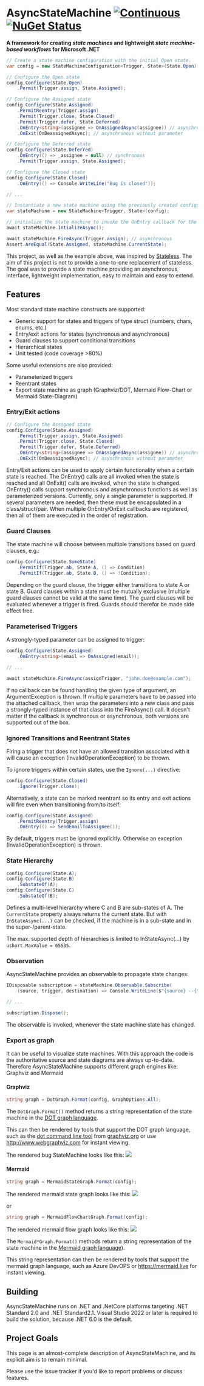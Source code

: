 # AsyncStateMachine [![Continuous](https://github.com/dschreib42/AsyncStateMachine/workflows/ci/badge.svg)](https://github.com/dschreib42/AsyncStateMachine/actions/workflows/ci.yml) [![NuGet Status](https://img.shields.io/nuget/v/AsyncStateMachine.svg?style=flat)](https://www.nuget.org/packages/AsyncStateMachine)

**A framework for creating *state machines* and lightweight *state machine-based workflows* for Microsoft .NET**

```csharp
// Create a state machine configuration with the initial Open state.
var config = new StateMachineConfiguration<Trigger, State>(State.Open);

// Configure the Open state
config.Configure(State.Open)
    .Permit(Trigger.assign, State.Assigned);

// Configure the Assigned state
config.Configure(State.Assigned)
    .PermitReentry(Trigger.assign)
    .Permit(Trigger.close, State.Closed)
    .Permit(Trigger.defer, State.Deferred)
    .OnEntry<string>(assignee => OnAssignedAsync(assignee)) // asynchronous with parameter
    .OnExit(OnDeassignedAsync); // asynchronous without parameter

// Configure the Deferred state
config.Configure(State.Deferred)
    .OnEntry(() => _assignee = null) // synchronous
    .Permit(Trigger.assign, State.Assigned);

// Configure the Closed state
config.Configure(State.Closed)
    .OnEntry(() => Console.WriteLine("Bug is closed"));

// ...

// Instantiate a new state machine using the previously created configuration.
var stateMachine = new StateMachine<Trigger, State>(config);

// initialize the state machine to invoke the OnEntry callback for the initial state.
await stateMachine.IntializeAsync();

await stateMachine.FireAsync(Trigger.assign); // asynchronous
Assert.AreEqual(State.Assigned, stateMachine.CurrentState);
```

This project, as well as the example above, was inspired by [Stateless](https://github.com/dotnet-state-machine/stateless/).
The aim of this project is not to provide a one-to-one replacement of stateless. The goal was to provide a state machine providing
an asynchronous interface, lightweight implementation, easy to maintain and easy to extend. 

## Features

Most standard state machine constructs are supported:

 * Generic support for states and triggers of type struct (numbers, chars, enums, etc.)
 * Entry/exit actions for states (synchronous and asynchronous)
 * Guard clauses to support conditional transitions
 * Hierarchical states
 * Unit tested (code coverage >80%)

Some useful extensions are also provided:

 * Parameterized triggers
 * Reentrant states
 * Export state machine as graph (Graphviz/DOT, Mermaid Flow-Chart or Mermaid State-Diagram)

### Entry/Exit actions

```csharp
// Configure the Assigned state
config.Configure(State.Assigned)
    .Permit(Trigger.assign, State.Assigned)
    .Permit(Trigger.close, State.Closed)
    .Permit(Trigger.defer, State.Deferred)
    .OnEntry<string>(assignee => OnAssignedAsync(assignee)) // asynchronous with parameter
    .OnExit(OnDeassignedAsync); // asynchronous without parameter
```

Entry/Exit actions can be used to apply certain functionality when a certain state is reached. The OnEntry() calls are all invoked when the state is reached and all OnExit() calls are invoked, when the state is changed. OnEntry() calls support synchronous and asynchronous functions as well as parameterized versions. Currently,
only a single parameter is supported. If several parameters are needed, then these must be encapsulated in a class/struct/pair. When multiple OnEntry/OnExit callbacks are registered, then all of them are executed in the order of registration.

### Guard Clauses

The state machine will choose between multiple transitions based on guard clauses, e.g.:

```csharp
config.Configure(State.SomeState)
    .PermitIf(Trigger.ab, State.A, () => Condition)
    .PermitIf(Trigger.ab, State.B, () => !Condition);
```

Depending on the guard clause, the trigger either transitions to state A or state B.
Guard clauses within a state must be mutually exclusive (multiple guard clauses cannot be valid at the same time).
The guard clauses will be evaluated whenever a trigger is fired. Guards should therefor be made side effect free.

### Parameterised Triggers

A strongly-typed parameter can be assigned to trigger:

```csharp
config.Configure(State.Assigned)
    .OnEntry<string>(email => OnAssigned(email));

// ...

await stateMachine.FireAsync(assignTrigger, "john.doe@example.com");
```

If no callback can be found handling the given type of argument, an ArgumentException is thrown.
If multiple parameters have to be passed into the attached callback, then wrap the parameters into a new class and pass a strongly-typed instance of that class into the FireAsync() call.
It doesn't matter if the callback is synchronous or asynchronous, both versions are supported out of the box. 

### Ignored Transitions and Reentrant States

Firing a trigger that does not have an allowed transition associated with it will cause an exception (InvalidOperationException) to be thrown.

To ignore triggers within certain states, use the `Ignore(...)` directive:

```csharp
config.Configure(State.Closed)
    .Ignore(Trigger.close);
```

Alternatively, a state can be marked reentrant so its entry and exit actions will fire even when transitioning from/to itself:

```csharp
config.Configure(State.Assigned)
    .PermitReentry(Trigger.assign)
    .OnEntry(() => SendEmailToAssignee());
```

By default, triggers must be ignored explicitly. Otherwise an exception (InvalidOperationException) is thrown.

### State Hierarchy

```csharp
config.Configure(State.A);
config.Configure(State.B)
    .SubstateOf(A);
config.Configure(State.C)
    .SubstateOf(B);
```

Defines a multi-level hierarchy where C and B are sub-states of A. The `CurrentState` property always returns the current state. But with `InStateAsync(...)` can be checked,
if the machine is in a sub-state and in the super-/parent-state.

The max. supported depth of hierarchies is limited to InStateAsync(...) by `ushort.MaxValue = 65535`.

### Observation

AsyncStateMachine provides an observable to propagate state changes:

```csharp
IDisposable subscription = stateMachine.Observable.Subscribe(
    (source, trigger, destination) => Console.WriteLine($"{source} --{trigger}--> {destination}"));

// ...

subscription.Dispose();
```

The observable is invoked, whenever the state machine state has changed.

### Export as graph

It can be useful to visualize state machines. With this approach the code is the authoritative source and state diagrams are always up-to-date.
Therefore AsyncStateMachine supports different graph engines like: Graphviz and Mermaid

#### Graphviz

```csharp
string graph = DotGraph.Format(config, GraphOptions.All);
```

The `DotGraph.Format()` method returns a string representation of the state machine in the [DOT graph language](https://en.wikipedia.org/wiki/DOT_(graph_description_language)).

This can then be rendered by tools that support the DOT graph language, such as the [dot command line tool](http://www.graphviz.org/doc/info/command.html) from [graphviz.org](http://www.graphviz.org) or use http://www.webgraphviz.com for instant viewing.

The rendered bug StateMachine looks like this:
![](assets/dotgraph_bug.png)

#### Mermaid

```csharp
string graph = MermaidStateGraph.Format(config);
```
The rendered mermaid state graph looks like this:
![](assets/mermaid_state_bug.png)

or 

```csharp
string graph = MermaidFlowChartGraph.Format(config);
```
The rendered mermaid flow graph looks like this:
![](assets/mermaid_flow_bug.png)

The `Mermaid*Graph.Format()` methods return a string representation of the state machine in the [Mermaid graph language](https://mermaid-js.github.io)).

This string representation can then be rendered by tools that support the mermaid graph language, such as Azure DevOPS or https://mermaid.live for instant viewing.

## Building

AsyncStateMachine runs on .NET and .NetCore platforms targeting .NET Standard 2.0 and .NET Standard2.1. Visual Studio 2022 or later is required to build the solution, because .NET 6.0 is the default.

## Project Goals

This page is an almost-complete description of AsyncStateMachine, and its explicit aim is to remain minimal.

Please use the issue tracker if you'd like to report problems or discuss features.
